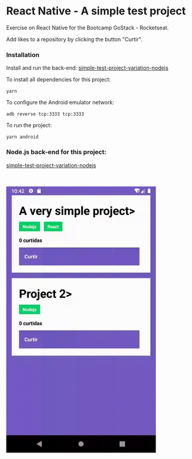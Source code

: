 # React Native - A simple test project 
Exercise on React Native for the Bootcamp GoStack - Rocketseat.

Add likes to a repository by clicking the button "Curtir".

### Installation
Install and run the back-end:
[simple-test-project-variation-nodejs](https://github.com/rlovatto/simple-test-project-variation-nodejs)


To install all dependencies for this project:

```
yarn
```

To configure the Android emulator network:

```
adb reverse tcp:3333 tcp:3333
```

To run the project:

```
yarn android
```

### Node.js back-end for this project:

[simple-test-project-variation-nodejs](https://github.com/rlovatto/simple-test-project-variation-nodejs)


<br/><br/>
<img src="add_repository.gif" width="400" height="710">
